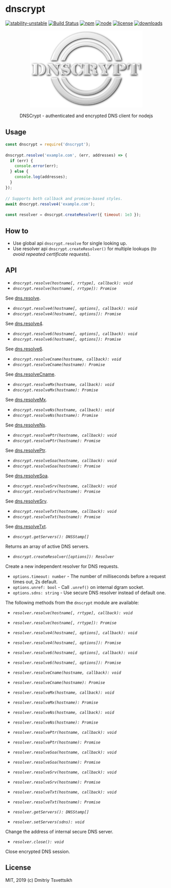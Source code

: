 # dnscrypt
[![stability-unstable](https://img.shields.io/badge/stability-unstable-yellow.svg)](https://github.com/emersion/stability-badges#unstable)
[![Build Status](https://travis-ci.com/reklatsmasters/dnscrypt.svg?token=u7sXsR3bTvzyLs6vq3CD&branch=master)](https://travis-ci.com/reklatsmasters/dnscrypt)
[![npm](https://img.shields.io/npm/v/dnscrypt.svg)](https://npmjs.org/package/dnscrypt)
[![node](https://img.shields.io/node/v/dnscrypt.svg)](https://npmjs.org/package/dnscrypt)
[![license](https://img.shields.io/npm/l/dnscrypt.svg)](https://npmjs.org/package/dnscrypt)
[![downloads](https://img.shields.io/npm/dm/dnscrypt.svg)](https://npmjs.org/package/dnscrypt)

<p align='center'>
  <img src='dnscrypt.png' width='350' alt='dnscrypt logo' />
  <p align='center'>DNSCrypt - authenticated and encrypted DNS client for nodejs</p>
</p>

## Usage

```js
const dnscrypt = require('dnscrypt');

dnscrypt.resolve('example.com', (err, addresses) => {
  if (err) {
    console.error(err);
  } else {
    console.log(addresses);
  }
});

// Supports both callback and promise-based styles.
await dnscrypt.resolve4('example.com');

const resolver = dnscrypt.createResolver({ timeout: 1e3 });
```

## How to

* Use global api `dnscrypt.resolve` for single looking up.
* Use resolver api `dnscrypt.createResolver()` for multiple lookups (_to avoid repeated certificate requests_).

## API

* *`dnscrypt.resolve(hostname[, rrtype], callback): void`*
* *`dnscrypt.resolve(hostname[, rrtype]): Promise`*

See [dns.resolve](https://nodejs.org/dist/latest-v12.x/docs/api/dns.html#dns_dns_resolve_hostname_rrtype_callback).

* *`dnscrypt.resolve4(hostname[, options], callback): void`*
* *`dnscrypt.resolve4(hostname[, options]): Promise`*

See [dns.resolve4](https://nodejs.org/dist/latest-v12.x/docs/api/dns.html#dns_dns_resolve4_hostname_options_callback).

* *`dnscrypt.resolve6(hostname[, options], callback): void`*
* *`dnscrypt.resolve6(hostname[, options]): Promise`*

See [dns.resolve6](https://nodejs.org/dist/latest-v12.x/docs/api/dns.html#dns_dns_resolve6_hostname_options_callback).

* *`dnscrypt.resolveCname(hostname, callback): void`*
* *`dnscrypt.resolveCname(hostname): Promise`*

See [dns.resolveCname](https://nodejs.org/dist/latest-v12.x/docs/api/dns.html#dns_dns_resolvecname_hostname_callback).

* *`dnscrypt.resolveMx(hostname, callback): void`*
* *`dnscrypt.resolveMx(hostname): Promise`*

See [dns.resolveMx](https://nodejs.org/dist/latest-v12.x/docs/api/dns.html#dns_dns_resolvemx_hostname_callback).

* *`dnscrypt.resolveNs(hostname, callback): void`*
* *`dnscrypt.resolveNs(hostname): Promise`*

See [dns.resolveNs](https://nodejs.org/dist/latest-v12.x/docs/api/dns.html#dns_dns_resolvens_hostname_callback).

* *`dnscrypt.resolvePtr(hostname, callback): void`*
* *`dnscrypt.resolvePtr(hostname): Promise`*

See [dns.resolvePtr](https://nodejs.org/dist/latest-v12.x/docs/api/dns.html#dns_dns_resolveptr_hostname_callback).

* *`dnscrypt.resolveSoa(hostname, callback): void`*
* *`dnscrypt.resolveSoa(hostname): Promise`*

See [dns.resolveSoa](https://nodejs.org/dist/latest-v12.x/docs/api/dns.html#dns_dns_resolvesoa_hostname_callback).

* *`dnscrypt.resolveSrv(hostname, callback): void`*
* *`dnscrypt.resolveSrv(hostname): Promise`*

See [dns.resolveSrv](https://nodejs.org/dist/latest-v12.x/docs/api/dns.html#dns_dns_resolvesrv_hostname_callback).

* *`dnscrypt.resolveTxt(hostname, callback): void`*
* *`dnscrypt.resolveTxt(hostname): Promise`*

See [dns.resolveTxt](https://nodejs.org/dist/latest-v12.x/docs/api/dns.html#dns_dns_resolvetxt_hostname_callback).

* *`dnscrypt.getServers(): DNSStamp[]`*

Returns an array of active DNS servers.

* *`dnscrypt.createResolver([options]): Resolver`*

Create a new independent resolver for DNS requests.

  - `options.timeout: number` - The number of milliseconds before a request times out, 2s default.
  - `options.unref: bool` - Call `.unref()` on internal dgram socket.
  - `options.sdns: string` - Use secure DNS resolver instead of default one.

The following methods from the `dnscrypt` module are available:

* *`resolver.resolve(hostname[, rrtype], callback): void`*
* *`resolver.resolve(hostname[, rrtype]): Promise`*
* *`resolver.resolve4(hostname[, options], callback): void`*
* *`resolver.resolve4(hostname[, options]): Promise`*
* *`resolver.resolve6(hostname[, options], callback): void`*
* *`resolver.resolve6(hostname[, options]): Promise`*
* *`resolver.resolveCname(hostname, callback): void`*
* *`resolver.resolveCname(hostname): Promise`*
* *`resolver.resolveMx(hostname, callback): void`*
* *`resolver.resolveMx(hostname): Promise`*
* *`resolver.resolveNs(hostname, callback): void`*
* *`resolver.resolveNs(hostname): Promise`*
* *`resolver.resolvePtr(hostname, callback): void`*
* *`resolver.resolvePtr(hostname): Promise`*
* *`resolver.resolveSoa(hostname, callback): void`*
* *`resolver.resolveSoa(hostname): Promise`*
* *`resolver.resolveSrv(hostname, callback): void`*
* *`resolver.resolveSrv(hostname): Promise`*
* *`resolver.resolveTxt(hostname, callback): void`*
* *`resolver.resolveTxt(hostname): Promise`*
* *`resolver.getServers(): DNSStamp[]`*

* *`resolver.setServers(sdns): void`*

Change the address of internal secure DNS server.

* *`resolver.close(): void`*

Close encrypted DNS session.

## License

MIT, 2019 (c) Dmitriy Tsvettsikh
